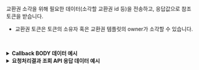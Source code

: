 교환권 소각을 위해 필요한 데이터(소각할 교환권 id 등)을 전송하고, 응답값으로 참조 토큰을 받습니다.

- 교환권 토큰은 토큰의 소유자 혹은 교환권 템플릿의 owner가 소각할 수 있습니다.
<p><br/></p>

<details/>
  <summary><b>Callback BODY 데이터 예시</b></summary>

```json
{
  "request_id": "d0d197b8-1e69-4da6-9f0d-d4803b18ebd4",
  "status": "COMPLETE",
  "results": {
    "transaction_hash": "0xc3e266f70b759feff43324882fbec3f9d0fd8c2e390a86bc6fa7b91530985a90",
    "transaction_gas_used": 108496,
    "requested_at": "2024-07-16T23:26:50+09:00",
    "finished_at": "2024-07-17T08:26:53+09:00",
  },
}
```

</details>

<details>
  <summary><b>요청처리결과 조회 API 응답 데이터 예시</b></summary>

```json
{
    "code": "20000",
    "message": "SUCCESS",
    "request_id": "d0d197b8-1e69-4da6-9f0d-d4803b18ebd4",
    "status": "COMPLETE",
    "results": {
        "transaction_hash": "0xc3e266f70b759feff43324882fbec3f9d0fd8c2e390a86bc6fa7b91530985a90",
        "transaction_gas_used": 108496,
        "requested_at": "2024-07-16T23:26:50+09:00",
        "finished_at": "2024-07-17T08:26:54+09:00"
    }
}
```

</details>
